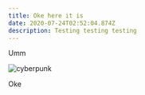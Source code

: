 ```yaml
---
title: Oke here it is
date: 2020-07-24T02:52:04.874Z
description: Testing testing testing
---
```

Umm

![cyberpunk](/dbowsyk-f21daa5b-3cde-4e99-9ac3-080436026ffa.jpg "2077")

Oke